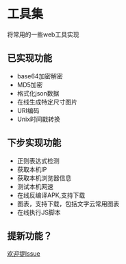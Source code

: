 # 工具集

将常用的一些web工具实现

## 已实现功能
+ base64加密解密
+ MD5加密
+ 格式化json数据
+ 在线生成特定尺寸图片
+ URI编码
+ Unix时间戳转换

## 下步实现功能
+ 正则表达式检测
+ 获取本机IP
+ 获取本机浏览器信息
+ 测试本机网速
+ 在线反编译APK,支持下载
+ 图表，支持下载，包括文字云常用图表
+ 在线执行JS脚本

## 提新功能？
[欢迎提Issue](https://github.com/alanhg/toolkit/issues)